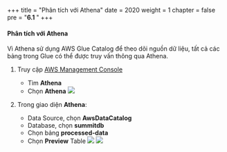 +++
title = "Phân tích với Athena"
date = 2020
weight = 1
chapter = false
pre = "<b>6.1 </b>"
+++

#### Phân tích với Athena

Vì Athena sử dụng AWS Glue Catalog để theo dõi nguồn dữ liệu, tất cả các bảng trong Glue có thể được truy vấn thông qua Athena.

1. Truy cập [AWS Management Console](https://us-east-1.console.aws.amazon.com/console/home?region=us-east-1)

   - Tìm **Athena**
   - Chọn **Athena**
     ![](/images/4/2/1.png)

2. Trong giao diện **Athena**:
   - Data Source, chọn **AwsDataCatalog**
   - Database, chọn **summitdb**
   - Chọn bảng **processed-data**
   - Chọn **Preview** Table
     ![](/images/6/1/1.png)
     ![](/images/6/1/2.png)
